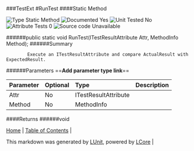 ###TestExt
#RunTest
####Static Method

![Type Static Method](http://b.repl.ca/v1/Type-Static%20Method-lightgrey.png) ![Documented Yes](http://b.repl.ca/v1/Documented-Yes-brightgreen.png) ![Unit Tested No](http://b.repl.ca/v1/Unit%20Tested-No-lightgrey.png) ![Attribute Tests 0](http://b.repl.ca/v1/Attribute%20Tests-0-lightgrey.png) ![Source code Unavailable](http://b.repl.ca/v1/Source%20code-Unavailable-red.png)

######public static void RunTest(ITestResultAttribute Attr, MethodInfo Method);
######Summary

            Execute an ITestResultAttribute and compare ActualResult with ExpectedResult.
            
######Parameters
==__Add parameter type link__==

Parameter | Optional | Type | Description
:---  | :---  | :---  | :--- 
Attr | No | ITestResultAttribute | 
Method | No | MethodInfo | 

####Returns
######void

[Home](../../README.md) | [Table of Contents](../../TableOfContents.md) | 


This markdown was generated by [LUnit](https://github.com/CodeSingularity/LUnit), powered by [LCore](https://github.com/CodeSingularity/LCore) | 

